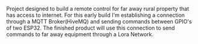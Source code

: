 Project designed to build a remote control for far away rural property that has access to internet. 
For this early build I'm establishing a connection through a MQTT Broker(HiveMQ) and sending commands between GPIO's of two ESP32. 
The finished product will use this connection to send commands to far away equipment through a Lora Network.
